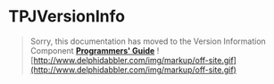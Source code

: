 <a href='Hidden comment: 
$Rev$
$Date$
'></a>

# TPJVersionInfo #

> Sorry, this documentation has moved to the Version Information Component **[Programmers' Guide](http://wiki.delphidabbler.com/index.php/Docs/TPJVersionInfo)** ![http://www.delphidabbler.com/img/markup/off-site.gif](http://www.delphidabbler.com/img/markup/off-site.gif)
